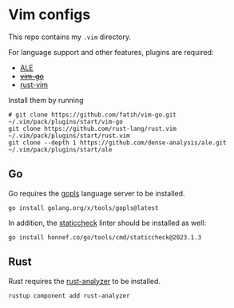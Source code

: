 # Vim configs

This repo contains my `.vim` directory.

For language support and other features, plugins are required:

* [ALE](https://github.com/dense-analysis/ale)
* ~~[vim-go](https://github.com/fatih/vim-go)~~
* [rust-vim](https://github.com/rust-lang/rust.vim)


Install them by running

```shell
# git clone https://github.com/fatih/vim-go.git ~/.vim/pack/plugins/start/vim-go
git clone https://github.com/rust-lang/rust.vim ~/.vim/pack/plugins/start/rust.vim
git clone --depth 1 https://github.com/dense-analysis/ale.git ~/.vim/pack/plugins/start/ale
```

## Go

Go requires the [gopls](https://github.com/golang/tools) language server to be installed.

```shell
go install golang.org/x/tools/gopls@latest
```

In addition, the [staticcheck](https://github.com/dominikh/go-tools) linter should be installed as well:

```shell
go install honnef.co/go/tools/cmd/staticcheck@2023.1.3
```

## Rust

Rust requires the [rust-analyzer](https://github.com/rust-lang/rust-analyzer) to be installed.

```shell
rustup component add rust-analyzer
```

